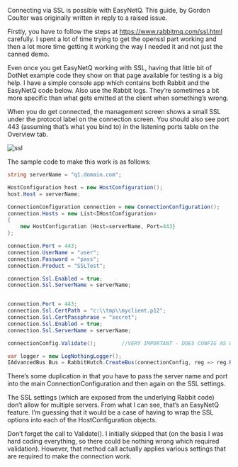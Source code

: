 Connecting via SSL is possible with EasyNetQ. This guide, by Gordon Coulter was originally written in reply to a raised issue.

Firstly, you have to follow the steps at https://www.rabbitmq.com/ssl.html carefully. I spent a lot of time trying to get the openssl part working and then a lot more time getting it working the way I needed it and not just the canned demo.

Even once you get EasyNetQ working with SSL, having that little bit of DotNet example code they show on that page available for testing is a big help. I have a simple console app which contains both Rabbit and the EasyNetQ code below. Also use the Rabbit logs. They’re sometimes a bit more specific than what gets emitted at the client when something’s wrong.

When you do get connected, the management screen shows a small SSL under the protocol label on the connection screen. You should also see port 443 (assuming that’s what you bind to) in the listening ports table on the Overview tab.

![ssl](https://cloud.githubusercontent.com/assets/8321491/3799065/8d6ac506-1bea-11e4-84ac-9a9d71830b2e.png)

The sample code to make this work is as follows:
```C#
string serverName = "q1.domain.com";

HostConfiguration host = new HostConfiguration();
host.Host = serverName;

ConnectionConfiguration connection = new ConnectionConfiguration();
connection.Hosts = new List<IHostConfiguration>
{
    new HostConfiguration {Host=serverName, Port=443}
};

connection.Port = 443;
connection.UserName = "user";
connection.Password = "pass";
connection.Product = "SSLTest";

connection.Ssl.Enabled = true;
connection.Ssl.ServerName = serverName;


connection.Port = 443;
connection.Ssl.CertPath = "c:\\tmp\\myclient.p12";
connection.Ssl.CertPassphrase = "secret";
connection.Ssl.Enabled = true;
connection.Ssl.ServerName = serverName;

connectionConfig.Validate();        //VERY IMPORTANT - DOES CONFIG AS WELL AS VALIDATION!

var logger = new LogNothingLogger();
IAdvancedBus Bus = RabbitHutch.CreateBus(connectionConfig, reg => reg.Register<IEasyNetQLogger>(log => logger)).Advanced;
```
There’s some duplication in that you have to pass the server name and port into the main ConnectionConfiguration and then again on the SSL settings.

The SSL settings (which are exposed from the underlying Rabbit code) don’t allow for multiple servers. From what I can see, that’s an EasyNetQ feature. I’m guessing that it would be a case of having to wrap the SSL options into each of the HostConfiguration objects.

Don’t forget the call to Validate(). I initially skipped that (on the basis I was hard coding everything, so there could be nothing wrong which required validation). However, that method call actually applies various settings that are required to make the connection work.